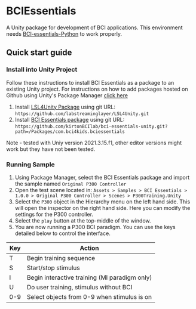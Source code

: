 # BCIEssentials
A Unity package for development of BCI applications. This environment needs [BCI-essentials-Python](https://github.com/kirtonBCIlab/bci-essentials-python) to work properly.

## Quick start guide

### Install into Unity Project
Follow these instructions to install BCI Essentials as a package to an existing Unity project.  For instructions on how to add packages hosted on Github using Unity's Package Manager [click here](https://docs.unity3d.com/Manual/upm-ui-giturl.html)

1. Install [LSL4Unity Package](https://github.com/labstreaminglayer/LSL4Unity) using git URL: `https://github.com/labstreaminglayer/LSL4Unity.git`
2. Install [BCI Essentials package](https://github.com/kirtonBCIlab/bci-essentials-unity) using git URL: `https://github.com/kirtonBCIlab/bci-essentials-unity.git?path=/Packages/com.bci4kids.bciessentials`

Note - tested with Uniy version 2021.3.15.f1, other editor versions might work but they have not been tested.

### Running Sample
1. Using Package Manager, select the BCI Essentials package and import the sample named `Original P300 Controller`
1. Open the test scene located in: `Assets > Samples > BCI Essentials > 1.0.0 > Original P300 Controller > Scenes > P300Training.Unity`
1. Select the `P300` object in the Hierarchy menu on the left hand side. This will open the inspector on the right hand side. Here you can modify the settings for the P300 controller.
1. Select the `play` button at the top-middle of the window.
1. You are now running a P300 BCI paradigm. You can use the keys detailed below to control the interface.

<div align="center">
  
| Key	| Action					|
| -----	| ---------------------------------------------	|
| T	| Begin training sequence		|
| S	| Start/stop stimulus				|
| I	| Begin interactive training (MI paradigm only)	|
| U	| Do user training, stimulus without BCI	|
| 0-9	| Select objects from 0-9 when stimulus is on	|

</div>

